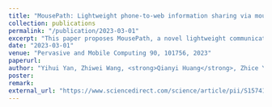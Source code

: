 ```yaml
---
title: "MousePath: Lightweight phone-to-web information sharing via mouse interface"
collection: publications
permalink: "/publication/2023-03-01"
excerpt: "This paper proposes MousePath, a novel lightweight communication system between PC web pages and smartphones. MousePath works in two modalities, MousePath-OPT and MousePath-BL. MousePath-OPT works by putting the optical mouse on top of the smartphone’s screen, then its transmission starts and instantly finishes without association and pairing fraction. It encodes data into the movement of the smartphone’s display content and leverages the optical mouse of the computer to sense the movement for decoding the data. MousePath-BL works by emulating the smartphone as a Bluetooth wireless mouse. Then the smartphone can directly transmit information to the web page via generating mouse events. We prototype and evaluate the system with commercial computers and smartphones. A key benefit of MousePath is that it seamlessly bridges smartphones to co-located PC web applications …"
date: "2023-03-01"
venue: "Pervasive and Mobile Computing 90, 101756, 2023"
paperurl: 
author: "Yihui Yan, Zhiwei Wang, <strong>Qianyi Huang</strong>, Zhice Yang"
poster:
remark:
external_url: "https://www.sciencedirect.com/science/article/pii/S1574119223000147"
---
```

